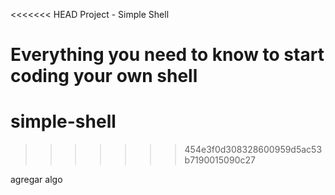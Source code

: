 <<<<<<< HEAD
Project - Simple Shell

Everything you need to know to start coding your own shell
=======
# simple-shell
>>>>>>> 454e3f0d308328600959d5ac53b7190015090c27


agregar algo
